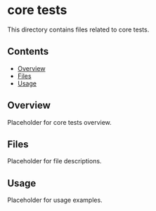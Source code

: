 # core tests

This directory contains files related to core tests.

## Contents

- [Overview](#overview)
- [Files](#files)
- [Usage](#usage)

## Overview

Placeholder for core tests overview.

## Files

Placeholder for file descriptions.

## Usage

Placeholder for usage examples.
